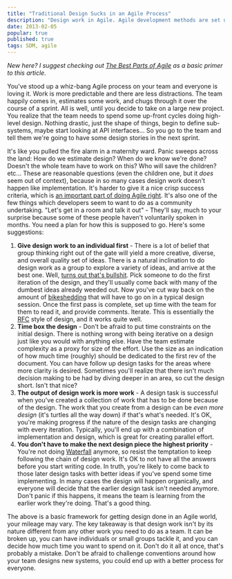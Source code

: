 ```yaml
--- 
title: "Traditional Design Sucks in an Agile Process"
description: "Design work in Agile. Agile development methods are set up beautifully to handle writing software, but design tasks always feel like the ugly duckling. Here's my approach to dealing with design work in an Agile process."
date: 2013-02-05 
popular: true
published: true
tags: SDM, agile
--- 
```

*New here? I suggest checking out [The Best Parts of Agile](/articles/2013/01/10/best-parts-of-agile.html "The Best Parts of Agile") as a basic primer to this article.*

You've stood up a whiz-bang Agile process on your team and everyone is loving it. Work is more predictable and there are less distractions. The team happily comes in, estimates some work, and chugs through it over the course of a sprint. All is well, until you decide to take on a large new project. You realize that the team needs to spend some up-front cycles doing high-level design. Nothing drastic, just the shape of things, begin to define sub-systems, maybe start looking at API interfaces... So you go to the team and tell them we're going to have some design stories in the next sprint. 

It's like you pulled the fire alarm in a maternity ward. Panic sweeps across the land: How do we estimate design? When do we know we're done? Doesn't the whole team have to work on this? Who will save the children? etc... These are reasonable questions (even the children one, but it *does* seem out of context), because in so many cases design work doesn't happen like implementation. It's harder to give it a nice crisp success criteria, which is [an important part of doing Agile right](/articles/2013/01/10/best-parts-of-agile.html "The Best Parts of Agile"). It's also one of the few things which developers seem to want to do as a community undertaking. "Let's get in a room and talk it out" - They'll say, much to your surprise because some of these people haven't voluntarily spoken in months. You need a plan for how this is supposed to go. Here's some suggestions:

1. **Give design work to an individual first** - There is a lot of belief that group thinking right out of the gate will yield a more creative, diverse, and overall quality set of ideas. There is a natural inclination to do design work as a group to explore a variety of ideas, and arrive at the best one. Well, [turns out that's bullshit](http://www.newyorker.com/reporting/2012/01/30/120130fa_fact_lehrer "Groupthink"). Pick someone to do the first iteration of the design, and they'll usually come back with many of the dumbest ideas already weeded out. Now you've cut way back on the amount of [bikeshedding](http://en.wikipedia.org/wiki/Parkinson's_law_of_triviality) that will have to go on in a typical design session. Once the first pass is complete, set up time with the team for them to read it, and provide comments. Iterate. This is essentially the [RFC](http://en.wikipedia.org/wiki/Request_for_Comments) style of design, and it works quite well. 
2. **Time box the design** - Don't be afraid to put time constraints on the initial design. There is nothing wrong with being iterative on a design just like you would with anything else. Have the team estimate complexity as a proxy for size of the effort. Use the size as an indication of how much time (roughly) should be dedicated to the first rev of the document. You can have follow up design tasks for the areas where more clarity is desired. Sometimes you'll realize that there isn't much decision making to be had by diving deeper in an area, so cut the design short. Isn't that nice?
3. **The output of design work is more work** - A design task is successful when you've created a collection of work that has to be done because of the design. The work that you create from a design can be *even more design* (it's turtles all the way down) if that's what's needed. It's OK, you're making progress if the nature of the design tasks are changing with every iteration. Typically, you'll end up with a combination of implementation and design, which is great for creating parallel effort.
4. **You don't have to make the next design piece the highest priority** - You're not doing [Waterfall](http://en.wikipedia.org/wiki/Waterfall_model) anymore, so resist the temptation to keep following the chain of design work. It's OK to not have all the answers before you start writing code. In truth, you're likely to come back to those later design tasks with better ideas if you've spend some time implementing. In many cases the design will happen organically, and everyone will decide that the earlier design task isn't needed anymore. Don't panic if this happens, it means the team is learning from the earlier work they're doing. That's a good thing. 

The above is a basic framework for getting design done in an Agile world, your mileage may vary. The key takeaway is that design work isn't by its nature different from any other work you need to do as a team. It can be broken up, you can have individuals or small groups tackle it, and you can decide how much time you want to spend on it. Don't do it all at once, that's probably a mistake. Don't be afraid to challenge conventions around how your team designs new systems, you could end up with a better process for everyone. 
